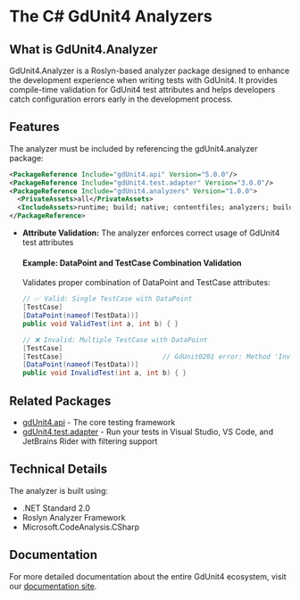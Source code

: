 # The C# GdUnit4 Analyzers

## What is GdUnit4.Analyzer

GdUnit4.Analyzer is a Roslyn-based analyzer package designed to enhance the development experience when writing tests with GdUnit4. It provides compile-time validation for GdUnit4
test attributes and helps developers catch configuration errors early in the development process.

## Features

The analyzer must be included by referencing the gdUnit4.analyzer package:

```xml
<PackageReference Include="gdUnit4.api" Version="5.0.0"/>
<PackageReference Include="gdUnit4.test.adapter" Version="3.0.0"/>
<PackageReference Include="gdUnit4.analyzers" Version="1.0.0">
  <PrivateAssets>all</PrivateAssets>
  <IncludeAssets>runtime; build; native; contentfiles; analyzers; buildtransitive</IncludeAssets>
</PackageReference>
```

* **Attribute Validation:** The analyzer enforces correct usage of GdUnit4 test attributes

  #### Example: DataPoint and TestCase Combination Validation

  Validates proper combination of DataPoint and TestCase attributes:

  ```csharp
  // ✅ Valid: Single TestCase with DataPoint
  [TestCase]
  [DataPoint(nameof(TestData))]
  public void ValidTest(int a, int b) { }

  // ❌ Invalid: Multiple TestCase with DataPoint
  [TestCase]
  [TestCase]                         // GdUnit0201 error: Method 'InvalidTest' cannot have multiple TestCase attributes when DataPoint attribute is present
  [DataPoint(nameof(TestData))]
  public void InvalidTest(int a, int b) { }
  ```

## Related Packages

* [gdUnit4.api](../Api/README.md) - The core testing framework
* [gdUnit4.test.adapter](../TestAdapter/README.md) - Run your tests in Visual Studio, VS Code, and JetBrains Rider with filtering support

## Technical Details

The analyzer is built using:

* .NET Standard 2.0
* Roslyn Analyzer Framework
* Microsoft.CodeAnalysis.CSharp

## Documentation

For more detailed documentation about the entire GdUnit4 ecosystem, visit our [documentation site](https://mikeschulze.github.io/gdUnit4/).
